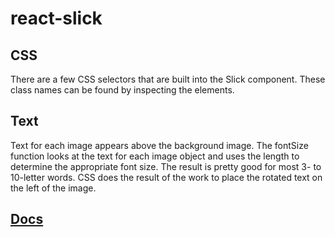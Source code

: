 # react-slick

## CSS
There are a few CSS selectors that are built into the Slick component. These class names can be found by inspecting the elements.

## Text
Text for each image appears above the background image. The fontSize function looks at the text for each image object and uses the length to determine the appropriate font size. The result is pretty good for most 3- to 10-letter words. CSS does the result of the work to place the rotated text on the left of the image.

## [Docs](https://github.com/akiran/react-slick)
